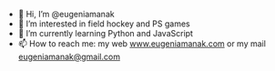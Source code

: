 - 👋 Hi, I’m @eugeniamanak
- 👀 I’m interested in field hockey and PS games
- 🌱 I’m currently learning Python and JavaScript
- 📫 How to reach me: my web www.eugeniamanak.com or my mail eugeniamanak@gmail.com

<!---
eugeniamanak/eugeniamanak is a ✨ special ✨ repository because its `README.md` (this file) appears on your GitHub profile.
You can click the Preview link to take a look at your changes.
--->
